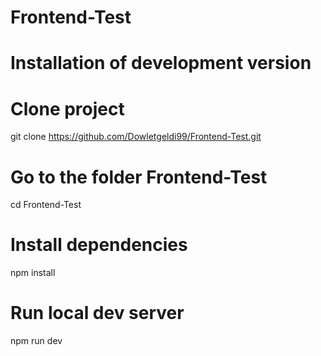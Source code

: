 # Frontend-Test

# Installation of development version

# Clone project
git clone https://github.com/Dowletgeldi99/Frontend-Test.git

# Go to the folder Frontend-Test
cd Frontend-Test

# Install dependencies
npm install

# Run local dev server
npm run dev
